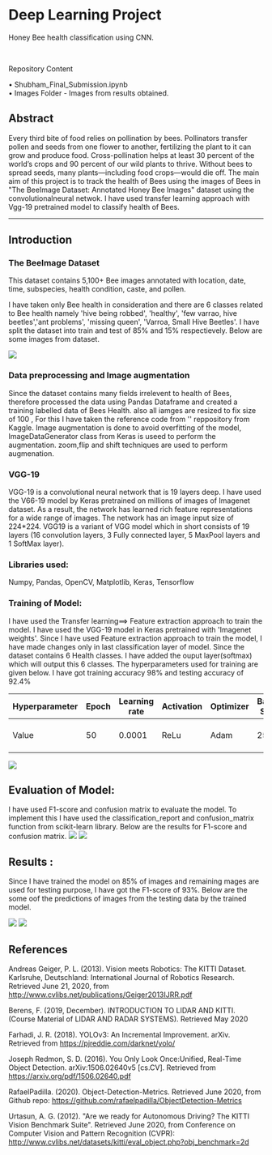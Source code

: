 # Deep Learning Project

Honey Bee health classification using CNN.
 
<br />

Repository Content

•	Shubham_Final_Submission.ipynb <br />
•	Images Folder - Images from results obtained.
 
## Abstract

Every third bite of food relies on pollination by bees. 
 Pollinators transfer pollen and seeds from one flower to another, 
 fertilizing the plant to it can grow and produce food.
Cross-pollination helps at least 30 percent of the world’s crops and 90 percent of our wild plants to thrive. Without bees to spread seeds, many plants—including food crops—would die off.
 The main aim of this project is to track the health of Bees using the images of Bees in "The BeeImage Dataset: Annotated Honey Bee Images" dataset using the 
 convolutionalneural netwok. I have used transfer learning approach with Vgg-19 pretrained model to classify 
 health of Bees.



------------------------------------------------------------------------------



## Introduction

### The BeeImage Dataset
This dataset contains 5,100+ Bee images annotated with location, date, time, subspecies, health condition, caste, and pollen.

I have taken only Bee health in consideration and there are 6 classes related to Bee health namely 'hive being robbed', 'healthy', 'few varrao, hive beetles','ant problems', 'missing queen', 'Varroa, Small Hive Beetles'. I have split the dataset into train and test of 85% and 15% respectievely. Below are some images from dataset.

<img src="Images/Images_dataset.png">


### Data preprocessing and Image augmentation


Since the dataset contains many fields irrelevent to health of Bees, therefore processed the data using Pandas Dataframe and created a  training labelled data of Bees Health. also all iamges are resized to fix size of 100 , For this I have taken the reference code from '' reppository from Kaggle.
Image augmentation is done to avoid overfitting of the model, ImageDataGenerator class from Keras is useed to perform the augmentation. zoom,flip and shift techniques are used to perform augmenation.

### VGG-19


VGG-19 is a convolutional neural network that is 19 layers deep. I have used the V66-19 model by Keras pretrained on  millions of images of Imagenet dataset. As a result, the network has learned rich feature representations for a wide range of images. The network has an image input size of 224*224. VGG19 is a variant of VGG model which in short consists of 19 layers (16 convolution layers, 3 Fully connected layer, 5 MaxPool layers and 1 SoftMax layer). 



### Libraries used:
Numpy,
Pandas,
OpenCV,
Matplotlib,
Keras,
Tensorflow


### Training of Model:
I have used the Transfer learning==> Feature extraction approach to train the model. I have used the VGG-19 model in Keras pretrained with 'Imagenet weights'. Since I have used Feature extraction approach to train the model, I have made changes only in last classification layer of model. Since the dataset contains 6 Health classes. I have added the ouput layer(softmax) which will output this 6 classes. The hyperparameters used for training are given below. I have got training accuracy 98% and testing accuracy of 92.4%



Hyperparameter | Epoch | Learning rate | Activation | Optimizer | Batch Size | loss
--- | --- | --- | --- |--- |--- |---
Value | 50 | 0.0001 | ReLu | Adam | 256 | categorical cross entropy 

<img src="Images/Graph.png">




## Evaluation of Model:

I have used F1-score and confusion matrix to evaluate the model. To implement this I have used the classification_report and confusion_matrix function from scikit-learn library.
Below are the results for F1-score and confusion matrix.
<img src="Images/classification_report.png">
<img src="Images/confusion_matrix.png">

## Results :

Since I have trained the model on 85% of images and remaining mages are used for testing purpose, I have got the F1-score of 93%. Below are the some oof the predictions of images from the testing data by the trained model.


<img src="Images/result_1.png">
<img src="Images/result_2.png">






## References

Andreas Geiger, P. L. (2013). Vision meets Robotics: The KITTI Dataset. Karlsruhe, Deutschland: International Journal of Robotics Research. Retrieved June 21, 2020, from http://www.cvlibs.net/publications/Geiger2013IJRR.pdf

Berens, F. (2019, December). INTRODUCTION TO LIDAR AND KITTI. (Course Material of LIDAR AND RADAR SYSTEMS). Retrieved May 2020

Farhadi, J. R. (2018). YOLOv3: An Incremental Improvement. arXiv. Retrieved from https://pjreddie.com/darknet/yolo/

Joseph Redmon, S. D. (2016). You Only Look Once:Unified, Real-Time Object Detection. arXiv:1506.02640v5 [cs.CV]. Retrieved from https://arxiv.org/pdf/1506.02640.pdf

RafaelPadilla. (2020). Object-Detection-Metrics. Retrieved June 2020, from Github repo: https://github.com/rafaelpadilla/ObjectDetection-Metrics

Urtasun, A. G. (2012). "Are we ready for Autonomous Driving? The KITTI Vision Benchmark Suite". Retrieved June 2020, from Conference on Computer Vision and Pattern Recognition (CVPR): http://www.cvlibs.net/datasets/kitti/eval_object.php?obj_benchmark=2d


